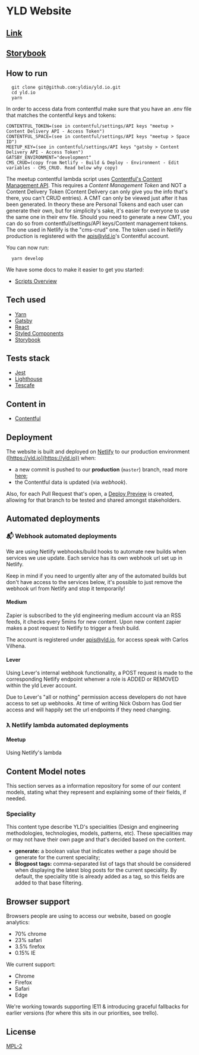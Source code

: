 # YLD Website

## [Link](https://yldio.io/)

## [Storybook](https://yld-storybook.now.sh)

## How to run

```
  git clone git@github.com:yldio/yld.io.git
  cd yld.io
  yarn
```

In order to access data from contentful make sure that you have an .env file that matches the contentful keys and tokens:

```
CONTENTFUL_TOKEN=(see in contentful/settings/API keys "meetup > Content Delivery API - Access Token")
CONTENTFUL_SPACE=(see in contentful/settings/API keys "meetup > Space ID")
MEETUP_KEY=(see in contentful/settings/API keys "gatsby > Content Delivery API - Access Token")
GATSBY_ENVIRONMENT="development"
CMS_CRUD=(copy from Netlify - Build & Deploy - Environment - Edit variables - CMS_CRUD. Read below why copy)
```

The meetup contentful lambda script uses [Contentful's Content Management API](https://www.contentful.com/developers/docs/references/content-management-api/). This requires a _Content Management Token_ and NOT a Content Delivery Token (Content Delivery can only give you the info that's there, you can't CRUD entries). A CMT can only be viewed just after it has been generated. In theory these are Personal Tokens and each user can generate their own, but for simplicity's sake, it's easier for everyone to use the same one in their env file. Should you need to generate a new CMT, you can do so from contentful/settings/API keys/Content management tokens. The one used in Netlify is the "cms-crud" one. The token used in Netlify production is registered with the apis@yld.io's Contentful account.

You can now run:

```
  yarn develop
```

We have some docs to make it easier to get you started:

- [Scripts Overview](./docs/scripts.md)

## Tech used

- [Yarn](https://yarnpkg.com)
- [Gatsby](https://www.gatsbyjs.org/docs/)
- [React](https://reactjs.org)
- [Styled Components](https://styled-components.com)
- [Storybook](https://storybook.js.org/)

## Tests stack

- [Jest](https://jestjs.io/)
- [Lighthouse](https://www.gatsbyjs.org/docs/audit-with-lighthouse/)
- [Tescafe](https://devexpress.github.io/testcafe/)

## Content in

- [Contentful](https://contentful.com)

## Deployment

The website is built and deployed on [Netlify](https://netlify.com/) to our production environment ([https://yld.io](https://yld.io)) when:

- a new commit is pushed to our **production** (`master`) branch, read more [here](https://www.netlify.com/docs/continuous-deployment/);
- the Contentful data is updated (via _webhook_).

Also, for each Pull Request that's open, a [Deploy Preview](https://www.netlify.com/blog/2016/07/20/introducing-deploy-previews-in-netlify/) is created, allowing for that branch to be tested and shared amongst stakeholders.

## Automated deployments

### 📬 Webhook automated deployments

We are using Netlify webhooks/build hooks to automate new builds when services we use update. Each service has its own webhook url set up in Netlify.

Keep in mind if you need to urgently alter any of the automated builds but don't have access to the services below, it's possible to just remove the webhook url from Netlify and stop it temporarily!

#### Medium

Zapier is subscribed to the yld engineering medium account via an RSS feeds, it checks every 5mins for new content. Upon new content zapier makes a post request to Netlify to trigger a fresh build.

The account is registered under apis@yld.io, for access speak with Carlos Vilhena.

#### Lever

Using Lever's internal webhook functionality, a POST request is made to the corresponding Netlify endpoint whenver a role is ADDED or REMOVED within the yld Lever account.

Due to Lever's "all or nothing" permission access developers do not have access to set up webhooks. At time of writing Nick Osborn has God tier access and will happily set the url endpoints if they need changing.

### ƛ Netlify lambda automated deployments

#### Meetup

Using Netlify's lambda

## Content Model notes

This section serves as a information repository for some of our content models, stating what they represent and explaining some of their fields, if needed.

### Speciality

This content type describe YLD's specialities (Design and engineering methodologies, technologies, models, patterns, etc). These specialities may or may not have their own page and that's decided based on the content.

- **generate:** a boolean value that indicates wether a page should be generate for the current speciality;
- **Blogpost tags:** comma-separated list of tags that should be considered when displaying the latest blog posts for the current speciality. By default, the speciality title is already added as a tag, so this fields are added to that base filtering.

## Browser support

Browsers people are using to access our website, based on google analytics:

- 70% chrome
- 23% safari
- 3.5% firefox
- 0.15% IE

We current support:

- Chrome
- Firefox
- Safari
- Edge

We're working towards supporting IE11 & introducing graceful fallbacks for earlier versions (for where this sits in our priorities, see trello).

## License

[MPL-2](/LICENSE)
